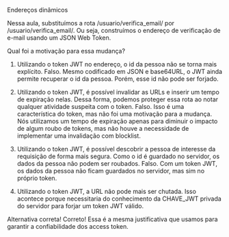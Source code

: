 Endereços dinâmicos

Nessa aula, substituímos a rota /usuario/verifica_email/<id> por /usuario/verifica_email/<token JWT>. Ou seja, construímos o endereço de verificação de e-mail usando um JSON Web Token.

Qual foi a motivação para essa mudança?

1. Utilizando o token JWT no endereço, o id da pessoa não se torna mais explícito.
Falso. Mesmo codificado em JSON e base64URL, o JWT ainda permite recuperar o id da pessoa. Porém, esse id não pode ser forjado.

2. Utilizando o token JWT, é possível invalidar as URLs e inserir um tempo de expiração nelas. Dessa forma, podemos proteger essa rota ao notar qualquer atividade suspeita com o token.
Falso. Isso é uma característica do token, mas não foi uma motivação para a mudança. Nós utilizamos um tempo de expiração apenas para diminuir o impacto de algum roubo de tokens, mas não houve a necessidade de implementar uma invalidação com blocklist.

3. Utilizando o token JWT, é possível descobrir a pessoa de interesse da requisição de forma mais segura. Como o id é guardado no servidor, os dados da pessoa não podem ser roubados.
Falso. Com um token JWT, os dados da pessoa não ficam guardados no servidor, mas sim no próprio token.

4. Utilizando o token JWT, a URL não pode mais ser chutada. Isso acontece porque necessitaria do conhecimento da CHAVE_JWT privada do servidor para forjar um token JWT válido.

Alternativa correta! Correto! Essa é a mesma justificativa que usamos para garantir a confiabilidade dos access token.